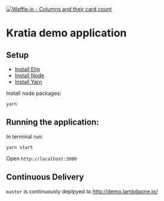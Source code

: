 [![Waffle.io - Columns and their card count](https://badge.waffle.io/lambdaone-io/kratia-centralized.svg?columns=all)](https://waffle.io/lambdaone-io/kratia-centralized)

# Kratia demo application

## Setup

- [Install Elm](http://elm-lang.org/install)
- [Install Node](https://nodejs.org/en/download/)
- [Install Yarn](https://yarnpkg.com/)

Install node packages:

```
yarn
```

## Running the application:

In terminal run:

```
yarn start
```

Open `http://localhost:3000`

## Continuous Delivery

`master` is continuously deplpyed to http://demo.lambdaone.io/
